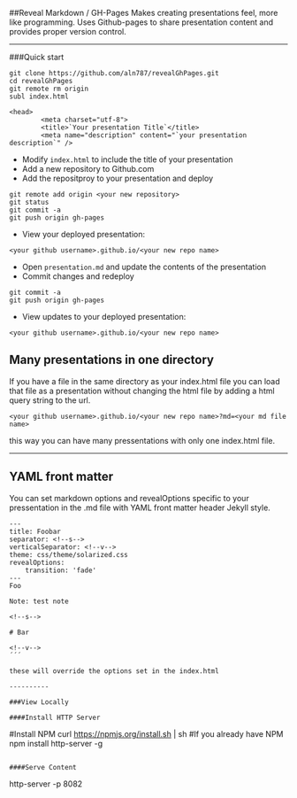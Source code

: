 ##Reveal Markdown / GH-Pages
Makes creating presentations feel, more like programming.  Uses Github-pages to share presentation content and provides proper version control.

-----------

###Quick start
```
git clone https://github.com/aln787/revealGhPages.git
cd revealGhPages
git remote rm origin
subl index.html
```

```
<head>
        <meta charset="utf-8">
        <title>`Your presentation Title`</title>
        <meta name="description" content="`your presentation description`" />
```
- Modify `index.html` to include the title of your presentation
- Add a new repository to Github.com
- Add the repositproy to your presentation and deploy

```
git remote add origin <your new repository>
git status
git commit -a
git push origin gh-pages
```
- View your deployed presentation: 

```
<your github username>.github.io/<your new repo name>
```

- Open `presentation.md` and update the contents of the presentation
- Commit changes and redeploy

```
git commit -a
git push origin gh-pages
```

- View updates to your deployed presentation: 

```
<your github username>.github.io/<your new repo name>
```
## Many presentations in one directory

If you have a file in the same directory as your index.html file you can load that file as
a presentation without changing the html file  by adding a html query string to the url.

```
<your github username>.github.io/<your new repo name>?md=<your md file name>
```

this way you can have many pressentations with only one index.html file.

----------

## YAML front matter

You can set markdown options and revealOptions specific to your pressentation in 
the .md file with YAML front matter header Jekyll style.

```
---
title: Foobar
separator: <!--s-->
verticalSeparator: <!--v-->
theme: css/theme/solarized.css
revealOptions:
    transition: 'fade'
---
Foo

Note: test note

<!--s-->

# Bar

<!--v-->
´´´

these will override the options set in the index.html

----------

###View Locally

####Install HTTP Server
```
#Install NPM
curl https://npmjs.org/install.sh | sh
#If you already have NPM
npm install http-server -g
```

####Serve Content
```
http-server -p 8082
```